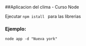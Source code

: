 ##Aplicacion del clima - Curso Node



Ejecutar ```npm istall ``` para las librerias

### Ejemplo:

```
node app -d "Nueva york"
```
